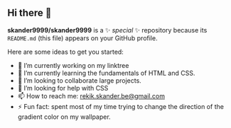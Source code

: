 ## Hi there 👋

**skander9999/skander9999** is a ✨ _special_ ✨ repository because its `README.md` (this file) appears on your GitHub profile.

Here are some ideas to get you started:

- 🔭 I’m currently working on my linktree
- 🌱 I’m currently learning the fundamentals of HTML and CSS.
- 👯 I’m looking to collaborate large projects.
- 🤔 I’m looking for help with CSS
- 📫 How to reach me: rekik.skander.be@gmail.com
- ⚡ Fun fact:  spent most of my time trying to change the direction of the gradient color on my wallpaper.

